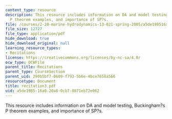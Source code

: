 ```yaml
---
content_type: resource
description: This resource includes information on DA and model testing, Buckingham?s
  P theorem examples, and importance of SP?s.
file: /courses/2-20-marine-hydrodynamics-13-021-spring-2005/a5de198516a020a80cb78871eb72e062_recitation3.pdf
file_size: 12727
file_type: application/pdf
hide_download: true
hide_download_original: null
learning_resource_types:
- Recitations
license: https://creativecommons.org/licenses/by-nc-sa/4.0/
ocw_type: OCWFile
parent_title: Recitations
parent_type: CourseSection
parent_uid: 290b5bf7-0609-f793-5b6e-4bce7658a566
resourcetype: Document
title: recitation3.pdf
uid: a5de1985-16a0-20a8-0cb7-8871eb72e062
---
```

This resource includes information on DA and model testing, Buckingham?s P theorem examples, and importance of SP?s.